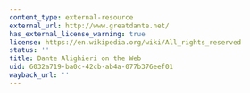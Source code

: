 ```yaml
---
content_type: external-resource
external_url: http://www.greatdante.net/
has_external_license_warning: true
license: https://en.wikipedia.org/wiki/All_rights_reserved
status: ''
title: Dante Alighieri on the Web
uid: 6032a719-ba0c-42cb-ab4a-077b376eef01
wayback_url: ''
---
```

